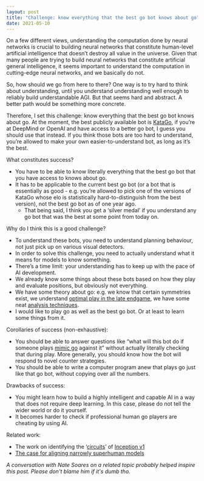 ```yaml
---
layout: post
title: "Challenge: know everything that the best go bot knows about go"
date: 2021-05-10
---
```


On a few different views, understanding the computation done by neural networks is crucial to building neural networks that constitute human-level artificial intelligence that doesn’t destroy all value in the universe. Given that many people are trying to build neural networks that constitute artificial general intelligence, it seems important to understand the computation in cutting-edge neural networks, and we basically do not.

So, how should we go from here to there? One way is to try hard to think about understanding, until you understand understanding well enough to reliably build understandable AGI. But that seems hard and abstract. A better path would be something more concrete.

Therefore, I set this challenge: know everything that the best go bot knows about go. At the moment, the best publicly available bot is [KataGo](https://github.com/lightvector/KataGo), if you’re at DeepMind or OpenAI and have access to a better go bot, I guess you should use that instead. If you think those bots are too hard to understand, you’re allowed to make your own easier-to-understand bot, as long as it’s the best.

What constitutes success?
- You have to be able to know literally everything that the best go bot that you have access to knows about go.
- It has to be applicable to the current best go bot (or a bot that is essentially as good - e.g. you’re allowed to pick one of the versions of KataGo whose elo is statistically hard-to-distinguish from the best version), not the best go bot as of one year ago.
  - That being said, I think you get a ‘silver medal’ if you understand any go bot that was the best at some point from today on.

Why do I think this is a good challenge?
- To understand these bots, you need to understand planning behaviour, not just pick up on various visual detectors.
- In order to solve this challenge, you need to actually understand what it means for models to know something.
- There’s a time limit: your understanding has to keep up with the pace of AI development.
- We already know some things about these bots based on how they play and evaluate positions, but obviously not everything.
- We have some theory about go: e.g. we know that certain symmetries exist, we understand [optimal play in the late endgame](https://en.wikipedia.org/wiki/Combinatorial_game_theory), we have some neat [analysis techniques](http://www.361points.com/articles/1/1/).
- I would like to play go as well as the best go bot. Or at least to learn some things from it.

Corollaries of success (non-exhaustive):
- You should be able to answer questions like “what will this bot do if someone plays [mimic go](https://www.youtube.com/watch?v=w9AeJ_M1D5g&feature=youtu.be) against it” without actually literally checking that during play. More generally, you should know how the bot will respond to novel counter strategies.
- You should be able to write a computer program anew that plays go just like that go bot, without copying over all the numbers.

Drawbacks of success:
- You might learn how to build a highly intelligent and capable AI in a way that does not require deep learning. In this case, please do not tell the wider world or do it yourself.
- It becomes harder to check if professional human go players are cheating by using AI.

Related work:
- The work on identifying the ‘[circuits](https://distill.pub/2020/circuits/)’ of [Inception v1](https://www.cv-foundation.org/openaccess/content_cvpr_2015/html/Szegedy_Going_Deeper_With_2015_CVPR_paper.html)
- [The case for aligning narrowly superhuman models](https://www.lesswrong.com/posts/PZtsoaoSLpKjjbMqM/the-case-for-aligning-narrowly-superhuman-models)

*A conversation with Nate Soares on a related topic probably helped inspire this post. Please don't blame him if it's dumb tho.*
